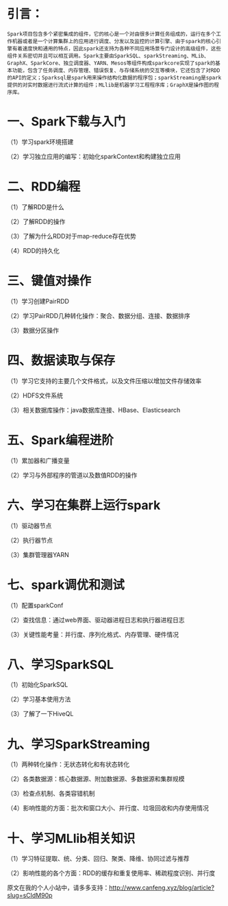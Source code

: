 # 引言：
    Spark项目包含多个紧密集成的组件，它的核心是一个对由很多计算任务组成的，运行在多个工作机器或者是一个计算集群上的应用进行调度、分发以及监控的计算引擎、由于spark的核心引擎有着速度快和通用的特点，因此spark还支持为各种不同应用场景专门设计的高级组件，这些组件关系密切并且可以相互调用。Spark主要由SparkSQL、sparkStreaming、MLib、GraphX、SparkCore、独立调度器、YARN、Mesos等组件构成sparkcore实现了spark的基本功能，包含了任务调度、内存管理、错误恢复、与存储系统的交互等模块，它还包含了对RDD的API的定义；Sparksql是spark用来操作结构化数据的程序包；sparkStreaming是spark提供的对实时数据进行流式计算的组件；MLlib是机器学习工程程序库；GraphX是操作图的程序库。

# 一、Spark下载与入门
  （1）学习spark环境搭建

  （2）学习独立应用的编写：初始化sparkContext和构建独立应用

# 二、RDD编程
   （1）了解RDD是什么

   （2）了解RDD的操作

   （3）了解为什么RDD对于map-reduce存在优势

   （4）RDD的持久化

# 三、键值对操作
（1）学习创建PairRDD

（2）学习PairRDD几种转化操作：聚合、数据分组、连接、数据排序

（3）数据分区操作

# 四、数据读取与保存
（1）学习它支持的主要几个文件格式，以及文件压缩以增加文件存储效率

（2）HDFS文件系统

（3）相关数据库操作：java数据库连接、HBase、Elasticsearch

# 五、Spark编程进阶
（1）累加器和广播变量

（2）学习与外部程序的管道以及数值RDD的操作

# 六、学习在集群上运行spark
（1）驱动器节点

（2）执行器节点

（3）集群管理器YARN

# 七、spark调优和测试
（1）配置sparkConf

（2）查找信息：通过web界面、驱动器进程日志和执行器进程日志

（3）关键性能考量：并行度、序列化格式、内存管理、硬件情况

# 八、学习SparkSQL
（1）初始化SparkSQL

（2）学习基本使用方法

（3）了解了一下HiveQL

# 九、学习SparkStreaming
（1）两种转化操作：无状态转化和有状态转化

（2）各类数据源：核心数据源、附加数据源、多数据源和集群规模

（3）检查点机制、各类容错机制

（4）影响性能的方面：批次和窗口大小、并行度、垃圾回收和内存使用情况

# 十、学习MLlib相关知识
（1）学习特征提取、统、分类、回归、聚类、降维、协同过滤与推荐

（2）影响性能的各个方面：RDD的缓存和重复使用率、稀疏程度识别、并行度

原文在我的个人小站中，请多多支持：http://www.canfeng.xyz/blog/article?slug=sCIdM90p